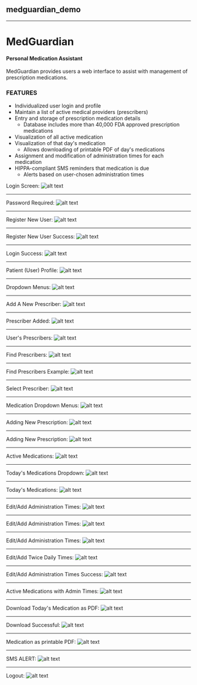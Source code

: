 ## medguardian_demo
---
# **MedGuardian**

<h4>Personal Medication Assistant</h4>

<p>MedGuardian provides users a web interface to assist with management of prescription medications.</p>
<h3>FEATURES</h3>
<ul>
  <li>Individualized user login and profile</li>
  <li>Maintain a list of active medical providers (prescribers)</li>
  <li>Entry and storage of prescription medication details
    <ul>
      <li>Database includes  more than 40,000 FDA approved prescription medications</li>
    </ul>
  </li>
  <li>Visualization of all active medication</li>
  <li>Visualization of that day's medication
    <ul>
      <li>Allows downloading of printable PDF of day's medications</li>
    </ul>
  </li>
  <li>Assignment and modification of administration times for each medication</li>
  <li>HIPPA-compliant SMS reminders that medication is due
    <ul>
      <li>Alerts based on user-chosen administration times</li>
    </ul>
  </li>
</ul>

Login Screen:
![alt text](https://github.com/rjmcginness/medguardian_demo/raw/main/rjm_project_aws_images/login.png "Login Screen")


___
Password Required:
![alt text](https://github.com/rjmcginness/medguardian_demo/raw/main/rjm_project_aws_images/password_required.png "Password Required Screen")


___
Register New User:
![alt text](https://github.com/rjmcginness/medguardian_demo/raw/main/rjm_project_aws_images/register_user.png "Registration Screen")


___
Register New User Success:
![alt text](https://github.com/rjmcginness/medguardian_demo/raw/main/rjm_project_aws_images/register_success.png "Registration success Screen")


___
Login Success:
![alt text](https://github.com/rjmcginness/medguardian_demo/raw/main/rjm_project_aws_images/login_success.png "Login success Screen")


___
Patient (User) Profile:
![alt text](https://github.com/rjmcginness/medguardian_demo/raw/main/rjm_project_aws_images/profile.png "Profile Screen")


___
Dropdown Menus:
![alt text](https://github.com/rjmcginness/medguardian_demo/raw/main/rjm_project_aws_images/dropdowns.png "Dropdown Menus")


___
Add A New Prescriber:
![alt text](https://github.com/rjmcginness/medguardian_demo/raw/main/rjm_project_aws_images/new_prescriber.png "New Prescriber Screen")


___
Prescriber Added:
![alt text](https://github.com/rjmcginness/medguardian_demo/raw/main/rjm_project_aws_images/prescriber_added.png "Prescriber Added")


___
User's Prescribers:
![alt text](https://github.com/rjmcginness/medguardian_demo/raw/main/rjm_project_aws_images/prescribers.png "Prescribers Screen")


___
Find Prescribers:
![alt text](https://github.com/rjmcginness/medguardian_demo/raw/main/rjm_project_aws_images/prescriber_search1.png "Prescribers Search Screen1")


___
Find Prescribers Example:
![alt text](https://github.com/rjmcginness/medguardian_demo/raw/main/rjm_project_aws_images/prescriber_search2.png "Prescribers Search Screen2")


___
Select Prescriber:
![alt text](https://github.com/rjmcginness/medguardian_demo/raw/main/rjm_project_aws_images/prescriber_select.png "Prescriber Select Screen")


___
Medication Dropdown Menus:
![alt text](https://github.com/rjmcginness/medguardian_demo/raw/main/rjm_project_aws_images/med_dropdown.png "Med Dropdown Menus")


___
Adding New Prescription:
![alt text](https://github.com/rjmcginness/medguardian_demo/raw/main/rjm_project_aws_images/add_rx1.png "Add Rx Screen1")


___
Adding New Prescription:
![alt text](https://github.com/rjmcginness/medguardian_demo/raw/main/rjm_project_aws_images/add_rx2.png "Add Rx Screen2")


___
Active Medications:
![alt text](https://github.com/rjmcginness/medguardian_demo/raw/main/rjm_project_aws_images/active_meds.png "Active Medications Screen")


___
Today's Medications Dropdown:
![alt text](https://github.com/rjmcginness/medguardian_demo/raw/main/rjm_project_aws_images/today_dropdown.png "Todays Meds Dropdown")


___
Today's Medications:
![alt text](https://github.com/rjmcginness/medguardian_demo/raw/main/rjm_project_aws_images/todays_meds.png "Todays Medications Screen")


___
Edit/Add Administration Times:
![alt text](https://github.com/rjmcginness/medguardian_demo/raw/main/rjm_project_aws_images/edit_admin_times.png "Edit Administration Times Screen")


___
Edit/Add Administration Times:
![alt text](https://github.com/rjmcginness/medguardian_demo/raw/main/rjm_project_aws_images/edit_times1.png "Edit Administration Times Screen1")


___
Edit/Add Administration Times:
![alt text](https://github.com/rjmcginness/medguardian_demo/raw/main/rjm_project_aws_images/edit_times2.png "Edit Administration Times Screen2")


___
Edit/Add Twice Daily Times:
![alt text](https://github.com/rjmcginness/medguardian_demo/raw/main/rjm_project_aws_images/bid_times.png "Twice Daily Times Screen")


___
Edit/Add Administration Times Success:
![alt text](https://github.com/rjmcginness/medguardian_demo/raw/main/rjm_project_aws_images/edit_time_succ.png "Edit Times Success Screen")


___
Active Medications with Admin Times:
![alt text](https://github.com/rjmcginness/medguardian_demo/raw/main/rjm_project_aws_images/times_edited.png "Twice Daily Times Screen")


___
Download Today's Medication as PDF:
![alt text](https://github.com/rjmcginness/medguardian_demo/raw/main/rjm_project_aws_images/todays_menu.png "Todays Meds Menu")


___
Download Successful:
![alt text](https://github.com/rjmcginness/medguardian_demo/raw/main/rjm_project_aws_images/download.png "Download Successful")


___
Medication as printable PDF:
![alt text](https://github.com/rjmcginness/medguardian_demo/raw/main/rjm_project_aws_images/med_pdf.png "Medication PDF")


___
SMS ALERT:
![alt text](https://github.com/rjmcginness/medguardian_demo/raw/main/rjm_project_aws_images/sms_alert.PNG "SMS Alert")


___
Logout:
![alt text](https://github.com/rjmcginness/medguardian_demo/raw/main/rjm_project_aws_images/logout.png "Logout")
